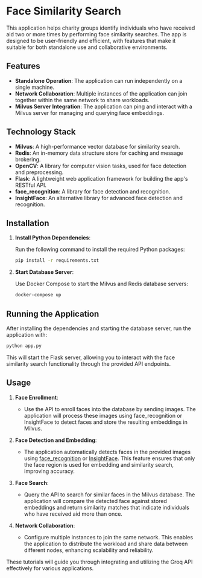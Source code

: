 # Face Similarity Search

This application helps charity groups identify individuals who have received aid two or more times by performing face similarity searches. The app is designed to be user-friendly and efficient, with features that make it suitable for both standalone use and collaborative environments.

## Features

- **Standalone Operation**: The application can run independently on a single machine.
- **Network Collaboration**: Multiple instances of the application can join together within the same network to share workloads.
- **Milvus Server Integration**: The application can ping and interact with a Milvus server for managing and querying face embeddings.

## Technology Stack

- **Milvus**: A high-performance vector database for similarity search.
- **Redis**: An in-memory data structure store for caching and message brokering.
- **OpenCV**: A library for computer vision tasks, used for face detection and preprocessing.
- **Flask**: A lightweight web application framework for building the app's RESTful API.
- **face_recognition**: A library for face detection and recognition.
- **InsightFace**: An alternative library for advanced face detection and recognition.

## Installation

1. **Install Python Dependencies**:

   Run the following command to install the required Python packages:
   ```bash
   pip install -r requirements.txt
   ```

2. **Start Database Server**:

   Use Docker Compose to start the Milvus and Redis database servers:
   ```bash
   docker-compose up
   ```

## Running the Application

After installing the dependencies and starting the database server, run the application with:
```bash
python app.py
```

This will start the Flask server, allowing you to interact with the face similarity search functionality through the provided API endpoints.

## Usage

1. **Face Enrollment**:
   - Use the API to enroll faces into the database by sending images. The application will process these images using face_recognition or InsightFace to detect faces and store the resulting embeddings in Milvus.

2. **Face Detection and Embedding**:
   - The application automatically detects faces in the provided images using [face_recognition](https://github.com/ageitgey/face_recognition) or [InsightFace](https://github.com/deepinsight/insightface). This feature ensures that only the face region is used for embedding and similarity search, improving accuracy.

3. **Face Search**:
   - Query the API to search for similar faces in the Milvus database. The application will compare the detected face against stored embeddings and return similarity matches that indicate individuals who have received aid more than once.

4. **Network Collaboration**:
   - Configure multiple instances to join the same network. This enables the application to distribute the workload and share data between different nodes, enhancing scalability and reliability.

These tutorials will guide you through integrating and utilizing the Groq API effectively for various applications.
